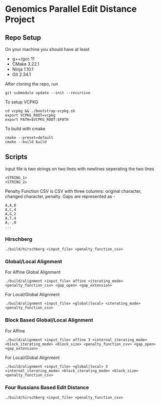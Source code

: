 # Genomics Parallel Edit Distance Project

## Repo Setup

On your machine you should have at least
- g++/gcc 11
- CMake 3.22.1
- Ninja 1.10.1
- Git 2.34.1

After cloning the repo, run 
```
git submodule update --init --recursive
```

To setup VCPKG
```
cd vcpkg && ./bootstrap-vcpkg.sh
export VCPKG_ROOT=vcpkg
export PATH=$VCPKG_ROOT:$PATH
```

To build with cmake
```
cmake --preset=default
cmake --build build
```

## Scripts

input file is two strings on two lines with newlines seperating the two lines
```
<STRING_1>
<STRING_2>
```

Penalty Function CSV is CSV with three columns: original character, changed character, penalty. Gaps are represented as -
```
A,A,0
A,C,4
A,G,2
A,T,4
A,-,8
...
```

### Hirschberg

```
./build/hirschberg <input_file> <penalty_function_csv>
```

### Global/Local Alignment
For Affine Global Alignment
```
./build/alignment <input_file> affine <iterating_mode> <penalty_function_csv> <gap_open> <gap_extension>
```
For Local/Global Alignment
```
./build/alignment <input_file> <global|local> <iterating_mode> <penalty_function_csv>
```

### Block Based Global/Local Alignment

For Affine
```
./build/alignment <input_file> affine 3 <internal_iterating_mode> <block_iterating_mode> <block_size> <penalty_function_csv> <gap_open> <gap_extension>
```
For Local/Global Alignment
```
./build/alignment <input_file> <global|local> 3 <internal_iterating_mode> <block_iterating_mode> <block_size> <penalty_function_csv>
```
### Four Russians Based Edit Distance
```
./build/hirschberg <input_file> <penalty_function_csv>
```
